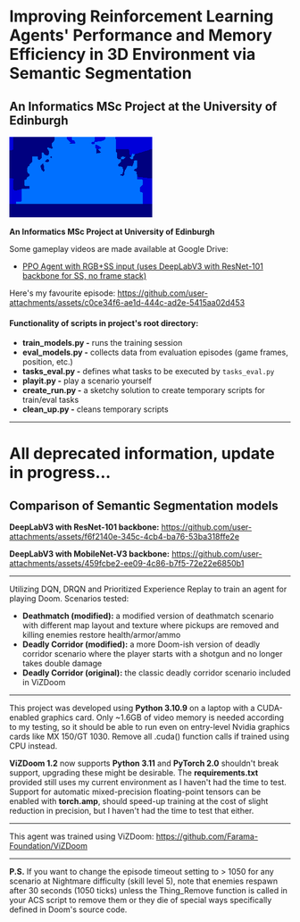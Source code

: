# Improving Reinforcement Learning Agents' Performance and Memory Efficiency in 3D Environment via Semantic Segmentation
An Informatics MSc Project at the University of Edinburgh
---
![ss+rgb_ss](rtss_map1_ep5_ss.gif)

**An Informatics MSc Project at University of Edinburgh**

Some gameplay videos are made available at Google Drive:
- [PPO Agent with RGB+SS input (uses DeepLabV3 with ResNet-101 backbone for SS, no frame stack)](https://drive.google.com/drive/folders/17ngSPZ5X83kN_Qn9ufbYl2IgwzxG2dVv?usp=drive_link)

Here's my favourite episode:
https://github.com/user-attachments/assets/c0ce34f6-ae1d-444c-ad2e-5415aa02d453

#### Functionality of scripts in project's root directory:
- **train_models.py -** runs the training session
- **eval_models.py -** collects data from evaluation episodes (game frames, position, etc.)
- **tasks_eval.py -** defines what tasks to be executed by `tasks_eval.py`
- **playit.py -** play a scenario yourself
- **create_run.py -** a sketchy solution to create temporary scripts for train/eval tasks
- **clean_up.py -** cleans temporary scripts
---
# All deprecated information, update in progress...

## Comparison of Semantic Segmentation models
**DeepLabV3 with ResNet-101 backbone:**
https://github.com/user-attachments/assets/f6f2140e-345c-4cb4-ba76-53ba318ffe2e

**DeepLabV3 with MobileNet-V3 backbone:**
https://github.com/user-attachments/assets/459fcbe2-ee09-4c86-b7f5-72e22e6850b1


---
Utilizing DQN, DRQN and Prioritized Experience Replay to train an agent for playing Doom. 
Scenarios tested: 
- **Deathmatch (modified):** a modified version of deathmatch scenario with different map layout and texture where pickups are removed and killing enemies restore health/armor/ammo
- **Deadly Corridor (modified):** a more Doom-ish version of deadly corridor scenario where the player starts with a shotgun and no longer takes double damage
- **Deadly Corridor (original):** the classic deadly corridor scenario included in ViZDoom

---

This project was developed using **Python 3.10.9** on a laptop with a CUDA-enabled graphics card. 
Only ~1.6GB of video memory is needed according to my testing, so it should be able to run even on entry-level Nvidia graphics cards like MX 150/GT 1030.
Remove all .cuda() function calls if trained using CPU instead.

**ViZDoom 1.2** now supports **Python 3.11** and **PyTorch 2.0** shouldn't break support, upgrading these might be desirable. The **requirements.txt** provided still uses my current environment as I haven't had the time to test. Support for automatic mixed-precision floating-point tensors can be enabled with **torch.amp**, should speed-up training at the cost of slight reduction in precision, but I haven't had the time to test that either.

---

This agent was trained using ViZDoom: https://github.com/Farama-Foundation/ViZDoom

---

**P.S.** If you want to change the episode timeout setting to > 1050 for any scenario at Nightmare difficulty (skill level 5), note that enemies respawn after 30 seconds (1050 ticks) unless the Thing_Remove function is called in your ACS script to remove them or they die of special ways specifically defined in Doom's source code.
